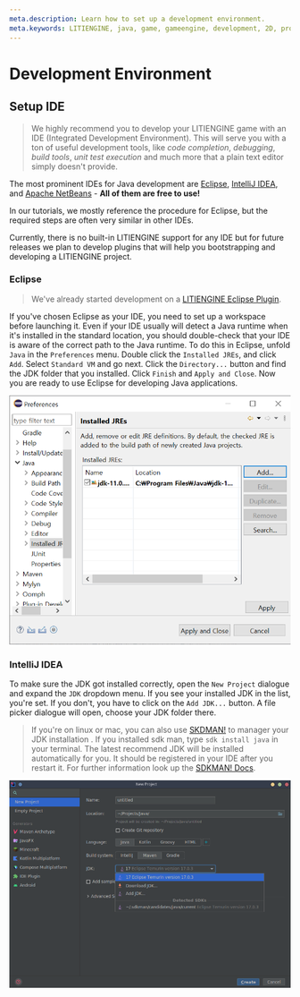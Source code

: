 ```yaml
---
meta.description: Learn how to set up a development environment.
meta.keywords: LITIENGINE, java, game, gameengine, development, 2D, programming, ide, eclipse, intellij, netbeans
---
```


# Development Environment

## Setup IDE

>We highly recommend you to develop your LITIENGINE game with an IDE \(Integrated Development Environment\). This will serve you with a ton of useful development tools, like _code completion_, _debugging_, _build tools_, _unit test execution_ and much more that a plain text editor simply doesn't provide.

The most prominent IDEs for Java development are [Eclipse](https://www.eclipse.org/), [IntelliJ IDEA](https://www.jetbrains.com/idea/), and [Apache NetBeans](https://netbeans.org/) - **All of them are free to use!**

In our tutorials, we mostly reference the procedure for Eclipse, but the required steps are often very similar in other IDEs.

Currently, there is no built-in LITIENGINE support for any IDE but for future releases we plan to develop plugins that will help you bootstrapping and developing a LITIENGINE project.

### Eclipse
> We've already started development on a [LITIENGINE Eclipse Plugin](https://github.com/gurkenlabs/litiengine-eclipse-plugin).

If you've chosen Eclipse as your IDE, you need to set up a workspace before launching it. Even if your IDE usually will detect a Java runtime when it's installed in the standard location, you should double-check that your IDE is aware of the correct path to the Java runtime.
To do this in Eclipse, unfold `Java` in the `Preferences` menu. Double click the `Installed JREs`, and click `Add`. Select `Standard VM` and go next. Click the `Directory...` button and find the JDK folder that you installed. Click `Finish` and `Apply and Close`. Now you are ready to use Eclipse for developing Java applications.

![eclipse-download-5](/getting-started/img/eclipse_download_5.png)

### IntelliJ IDEA
To make sure the JDK got installed correctly, open the `New Project` dialogue and expand the `JDK` dropdown menu. If you see your installed JDK in the list, you're set. If you don't, you have to click on the `Add JDK...` button. A file picker dialogue will open, choose your JDK folder there.

> If you're on linux or mac, you can also use [SKDMAN!](https://sdkman.io/) to manager your JDK installation . If you installed sdk man, type `sdk install java` in your terminal. The latest recommend JDK will be installed automatically for you. It should be registered in your IDE after you restart it. For further information look up the [SDKMAN! Docs](https://sdkman.io/usage).

![intellij-picker](../images/intellij_picker.png)
